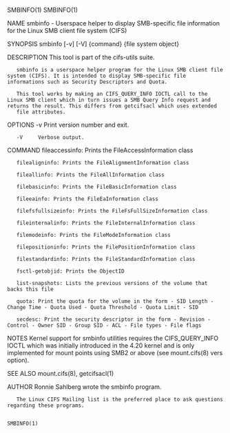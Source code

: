 SMBINFO(1)                                                                                                                                                                                         SMBINFO(1)

NAME
       smbinfo - Userspace helper to display SMB-specific file information for the Linux SMB client file system (CIFS)

SYNOPSIS
          smbinfo [-v] [-V] {command} {file system object}

DESCRIPTION
       This tool is part of the cifs-utils suite.

       smbinfo is a userspace helper program for the Linux SMB client file system (CIFS). It is intended to display SMB-specific file informations such as Security Descriptors and Quota.

       This tool works by making an CIFS_QUERY_INFO IOCTL call to the Linux SMB client which in turn issues a SMB Query Info request and returns the result. This differs from getcifsacl which uses extended
       file attributes.

OPTIONS
       -v     Print version number and exit.

       -V     Verbose output.

COMMAND
       fileaccessinfo: Prints the FileAccessInformation class

       filealigninfo: Prints the FileAlignmentInformation class

       fileallinfo: Prints the FileAllInformation class

       filebasicinfo: Prints the FileBasicInformation class

       fileeainfo: Prints the FileEaInformation class

       filefsfullsizeinfo: Prints the FileFsFullSizeInformation class

       fileinternalinfo: Prints the FileInternalInformation class

       filemodeinfo: Prints the FileModeInformation class

       filepositioninfo: Prints the FilePositionInformation class

       filestandardinfo: Prints the FileStandardInformation class

       fsctl-getobjid: Prints the ObjectID

       list-snapshots: Lists the previous versions of the volume that backs this file

       quota: Print the quota for the volume in the form - SID Length - Change Time - Quota Used - Quota Threshold - Quota Limit - SID

       secdesc: Print the security descriptor in the form - Revision - Control - Owner SID - Group SID - ACL - File types - File flags

NOTES
       Kernel support for smbinfo utilities requires the CIFS_QUERY_INFO IOCTL which was initially introduced in the 4.20 kernel and  is  only  implemented  for  mount  points  using  SMB2  or  above  (see
       mount.cifs(8) vers option).

SEE ALSO
       mount.cifs(8), getcifsacl(1)

AUTHOR
       Ronnie Sahlberg wrote the smbinfo program.

       The Linux CIFS Mailing list is the preferred place to ask questions regarding these programs.

                                                                                                                                                                                                   SMBINFO(1)
